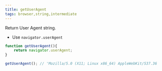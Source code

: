 ```yaml
---
title: getUserAgent
tags: browser,string,intermediate
---
```


Return User Agent string.

- Use `navigator.userAgent`

```js
function getUserAgent(){
    return navigator.userAgent;
}
```

```js
getUserAgent(); // 'Mozilla/5.0 (X11; Linux x86_64) AppleWebKit/537.36 (KHTML, like Gecko) Chrome/85.0.4183.121 Safari/537.36'
```
